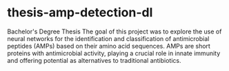 # thesis-amp-detection-dl
Bachelor's Degree Thesis
The goal of this project was to explore the use of neural networks for the identification and classification of antimicrobial peptides (AMPs) based on their amino acid sequences. AMPs are short proteins with antimicrobial activity, playing a crucial role in innate immunity and offering potential as alternatives to traditional antibiotics.